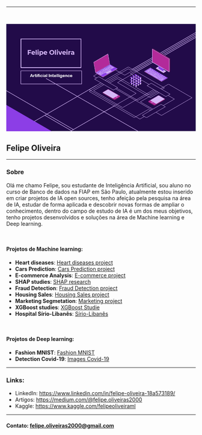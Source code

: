 ---
<br>

![alt text](https://github.com/Felipe-Oliveira11/Portfolio/blob/master/template.PNG)
## Felipe Oliveira 
<hr>

### Sobre 

Olá me chamo Felipe, sou estudante de Inteligência Artificial, sou aluno no curso de Banco de dados na FIAP em São Paulo, atualmente estou inserido em criar projetos de IA open sources, tenho afeição pela pesquisa na área de IA, estudar de forma aplicada e descobrir novas formas de ampliar o conhecimento, dentro do campo de estudo de IA é um dos meus objetivos, tenho projetos desenvolvidos e soluções na área de Machine learning e Deep learning.

<br>


#### Projetos de Machine learning:

* **Heart diseases**: [Heart diseases project](https://github.com/Felipe-Oliveira11/Hospital-Machine-Learning/blob/master/Doen%C3%A7a%20Card%C3%ADaca%20UCI%20.ipynb)
* **Cars Prediction**: [Cars Prediction project](https://github.com/Felipe-Oliveira11/Cars_Prediction_ML/blob/master/Car_price_prediction/Cars%20Prediction%20.ipynb)
* **E-commerce Analysis**: [E-commerce project](https://github.com/Felipe-Oliveira11/E-commerce-Machine-learning/blob/master/E-commerce%20Customer.ipynb)
* **SHAP studies**: [SHAP research](https://github.com/Felipe-Oliveira11/SHAP-ML/blob/master/SHAP.ipynb)
* **Fraud Detection**: [Fraud Detection project](https://github.com/Felipe-Oliveira11/Fraud-Detection-ML/blob/master/Fraud_Detection.ipynb) 
* **Housing Sales**: [Housing Sales project](https://github.com/Felipe-Oliveira11/Housing-Sales-ML/blob/master/Housing_Sales_Price.ipynb)
* **Marketing Segmetation**: [Marketing project](https://github.com/Felipe-Oliveira11/Marketing-ML/blob/master/Marketing.ipynb)
* **XGBoost studies**: [XGBoost Studie](https://github.com/Felipe-Oliveira11/Gradient-Boosting-ML/blob/master/XGBoost/XGBoost_tutorial_1.ipynb)
* **Hospital Sírio-Libanês**: [Sírio-Libanês](https://github.com/Felipe-Oliveira11/Sirio_Libanes-ML/blob/master/S%C3%ADrio_Liban%C3%AAs_COVID_19.ipynb)


<br>


#### Projetos de Deep learning:
* **Fashion MNIST**: [Fashion MNIST](https://github.com/Felipe-Oliveira11/Fashion-MNIST/blob/master/Fashion_MNIST_TensorFlow.ipynb)
* **Detection Covid-19**: [Images Covid-19](https://github.com/Felipe-Oliveira11/Detection-COVID19/blob/master/Detecting_Covid_19_Images.ipynb)




<hr>

### Links:

* LinkedIn: https://www.linkedin.com/in/felipe-oliveira-18a573189/
* Artigos: https://medium.com/@felipe.oliveiras2000
* Kaggle: https://www.kaggle.com/felipeoliveiraml
<hr>

#### Contato: felipe.oliveiras2000@gmail.com
